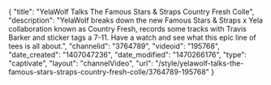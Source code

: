 {
    "title": "YelaWolf Talks The Famous Stars & Straps Country Fresh Colle",
    "description": "YelaWolf breaks down the new Famous Stars & Straps x Yela collaboration known as Country Fresh, records some tracks with Travis Barker and sticker tags a 7-11. Have a watch and see what this epic line of tees is all about.",
    "channelid": "3764789",
    "videoid": "195768",
    "date_created": "1407047236",
    "date_modified": "1470266176",
    "type": "captivate",
    "layout": "channelVideo",
    "url": "\/style\/yelawolf-talks-the-famous-stars-straps-country-fresh-colle\/3764789-195768"
}